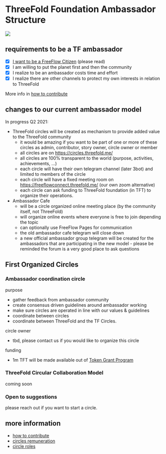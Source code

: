 
# ThreeFold Foundation Ambassador Structure

![](img/ambassadors_world.png)

## requirements to be a TF ambassador

- [X] [I want to be a FreeFlow Citizen](freeflownation:freeflow_citizen) (please read)
- [X] I am willing to put the planet first and then the community 
- [X] I realize to be an ambassador costs time and effort
- [X] I realize there are other channels to protect my own interests in relation to ThreeFold

More info in [how to contribute](freeflownation:peer2peer_collaboration)

## changes to our current ambassador model

In progress Q2 2021:

- ThreeFold circles will be created as mechanism to provide added value to the ThreeFold community
    - it would be amazing if you want to be part of one or more of these circles as admin, contributor, story owner, circle owner or member
    - all circles are on https://circles.threefold.me/
    - all circles are 100% transparent to the world (purpose, activities, achievements, ...)
    - each circle will have their own telegram channel (later 3bot) and limited to members of the circle
    - each circle will have a fixed meeting room on https://freeflowconnect.threefold.me/ (our own zoom alternative)
    - each circle can ask funding to ThreeFold foundation (in TFT) to organize their operations.
- Ambassador Cafe 
    - will be a circle organized online meeting place (by the community itself, not ThreeFold)
    - will organize online events where everyone is free to join depending the topic
    - can optionally use FreeFlow Pages for communication
    - the old ambassador cafe telegram will close down
    - a new official ambassador group telegram will be created for the ambassadors that are participating in the new model - please be reminded the forum is a very good place to ask questions

## First Organized Circles

### Ambassador coordination circle

purpose

- gather feedback from ambassador community
- create consensus driven guidelines around ambassador working
- make sure circles are operated in line with our values & guidelines
- coordinate between circles
- coordinate between ThreeFold and the TF Circles.

circle owner

- tbd, please contact us if you would like to organize this circle

funding

- 1m TFT will be made available out of [Token Grant Program](grantoverview)

### ThreeFold Circular Collaboration Model

coming soon

### Open to suggestions

please reach out if you want to start a circle.


## more information

- [how to contribute](freeflownation:peer2peer_collaboration)
- [circles remuneration](freeflownation:circles_remuneration)
- [circle roles](freeflownation:circles_roles)
